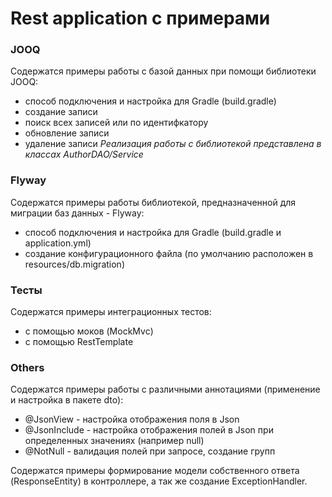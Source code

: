 # Rest application с примерами

### JOOQ
Содержатся примеры работы с базой данных при помощи библиотеки JOOQ:
- способ подключения и настройка для Gradle (build.gradle)
- создание записи
- поиск всех записей или по идентифкатору
- обновление записи
- удаление записи
*Реализация работы с библиотекой представлена в классах AuthorDAO/Service*

### Flyway
Содержатся примеры работы библиотекой, предназначенной для миграции баз данных - Flyway:
- способ подключения и настройка для Gradle (build.gradle и application.yml)
- создание конфигурационного файла (по умолчанию расположен в resources/db.migration)

### Тесты
Содержатся примеры интеграционных тестов:
- с помощью моков (MockMvc)
- с помощью RestTemplate

### Others
Содержатся примеры работы с различными аннотациями (применение и настройка в пакете dto):
- @JsonView - настройка отображения поля в Json
- @JsonInclude - настройка отображения полей в Json при определенных значениях (например null)
- @NotNull - валидация полей при запросе, создание групп

Содержатся примеры формирование модели собственного ответа (ResponseEntity<Model>) в контроллере,
а так же создание ExceptionHandler.